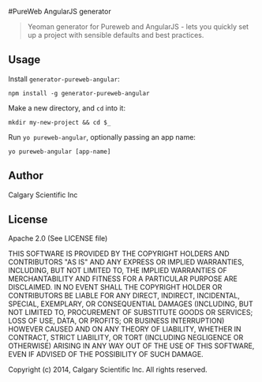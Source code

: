 #PureWeb AngularJS generator 

> Yeoman generator for Pureweb and AngularJS - lets you quickly set up a project with sensible defaults and best practices.

## Usage

Install `generator-pureweb-angular`:
```
npm install -g generator-pureweb-angular
```

Make a new directory, and `cd` into it:
```
mkdir my-new-project && cd $_
```

Run `yo pureweb-angular`, optionally passing an app name:
```
yo pureweb-angular [app-name]
```

## Author

Calgary Scientific Inc

## License

Apache 2.0 (See LICENSE file)

THIS SOFTWARE IS PROVIDED BY THE COPYRIGHT HOLDERS AND CONTRIBUTORS "AS IS" AND ANY EXPRESS OR IMPLIED WARRANTIES, INCLUDING, BUT NOT LIMITED TO, THE IMPLIED WARRANTIES OF MERCHANTABILITY AND FITNESS FOR A PARTICULAR PURPOSE ARE DISCLAIMED. IN NO EVENT SHALL THE COPYRIGHT HOLDER OR CONTRIBUTORS BE LIABLE FOR ANY DIRECT, INDIRECT, INCIDENTAL, SPECIAL, EXEMPLARY, OR CONSEQUENTIAL DAMAGES (INCLUDING, BUT NOT LIMITED TO, PROCUREMENT OF SUBSTITUTE GOODS OR SERVICES; LOSS OF USE, DATA, OR PROFITS; OR BUSINESS INTERRUPTION) HOWEVER CAUSED AND ON ANY THEORY OF LIABILITY, WHETHER IN CONTRACT, STRICT LIABILITY, OR TORT (INCLUDING NEGLIGENCE OR OTHERWISE) ARISING IN ANY WAY OUT OF THE USE OF THIS SOFTWARE, EVEN IF ADVISED OF THE POSSIBILITY OF SUCH DAMAGE.

Copyright (c) 2014, Calgary Scientific Inc.
All rights reserved.